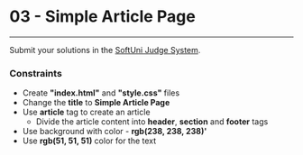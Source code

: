 # 03 - Simple Article Page

---

Submit your solutions in the [SoftUni Judge System](https://judge.softuni.bg/Contests/1235/CSS-Box-Model).

### Constraints

- Create **"index.html"** and **"style.css"** files
- Change the **title** to **Simple Article Page**
- Use **article** tag to create an article
  - Divide the article content into **header**, **section** and **footer** tags
- Use background with color - **rgb(238, 238, 238)'**
- Use **rgb(51, 51, 51)** color for the text
